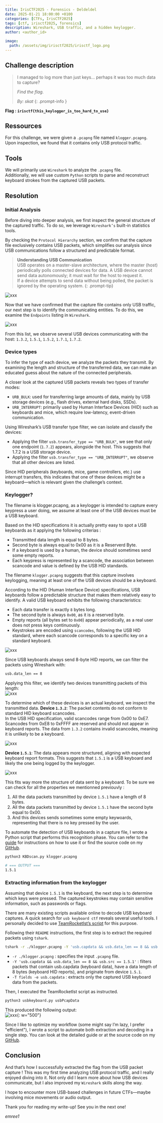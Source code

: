 ```yaml
---
title: IrisCTF2025 - Forensics - Deldeldel
date: 2025-01-21 18:00:00 +0100
categories: [CTFs, IrisCTF2025]
tags: [ctf, irisctf2025, forensics]
description: Wireshark, USB traffic, and a hidden keylogger.
author: <author_id>

image:
  path: /assets/img/irisctf2025/irisctf_logo.png
---
```


## Challenge description 

> I managed to log more than just keys... perhaps it was too much data to capture?
>  
> *Find the flag.*
>  
> *By: skat*
{: .prompt-info }

**Flag : `irisctf{this_keylogger_is_too_hard_to_use}`**

## Ressources

For this challenge, we were given a `.pcapng` file named `klogger.pcapng`. Upon inspection, we found that it contains only USB protocol traffic.

## Tools 

We will primarily use `Wireshark` to analyze the `.pcapng` file.  
Additionally, we will use custom `Python` scripts to parse and reconstruct keyboard strokes from the captured USB packets.

## Resolution

### Initial Analysis 

Before diving into deeper analysis, we first inspect the general structure of the captured traffic. To do so, we leverage `Wireshark’s` built-in statistics tools.

By checking the `Protocol Hierarchy` section, we confirm that the capture file exclusively contains USB packets, which simplifies our analysis since USB communications follow a structured and predictable format.

> **Understanding USB Communication**   
> USB operates on a master-slave architecture, where the master (host) periodically polls connected devices for data.
A USB device cannot send data autonomously; it must wait for the host to request it.  
> If a device attempts to send data without being polled, the packet is ignored by the operating system.
{: .prompt-tip}  

![xxx](/assets/img/irisctf2025/forensics/deldeldel/protocol_hierarchy.png)

Now that we have confirmed that the capture file contains only USB traffic, our next step is to identify the communicating entities. To do this, we examine the `Endpoints` listing in `Wireshark`.

![xxx](/assets/img/irisctf2025/forensics/deldeldel/endpoints.png)

From this list, we observe several USB devices communicating with the host: `1.3.2`, `1.5.1`, `1.5.2`, `1.7.1`, `1.7.2`.

### Device types

To infer the type of each device, we analyze the packets they transmit. By examining the length and structure of the transferred data, we can make an educated guess about the nature of the connected peripherals.

A closer look at the captured USB packets reveals two types of transfer modes:
- `URB_BULK`: used for transferring large amounts of data, mainly by USB storage devices (e.g., flash drives, external hard disks, SSDs).
- `URB_INTERRUPT`: primarily used by Human Interface Devices (HID) such as keyboards and mice, which require low-latency, event-driven communication.


Using Wireshark’s USB transfer type filter, we can isolate and classify the devices:
- Applying the filter `usb.transfer_type == "URB_BULK"`, we see that only one endpoint (`1.7.2`) appears, alongside the host. This suggests that 1.7.2 is a USB storage device.
- Applying the filter `usb.transfer_type == "URB_INTERRUPT"`, we observe that all other devices are listed.

Since HID peripherals (keyboards, mice, game controllers, etc.) use interrupt transfers, this indicates that one of these devices might be a keyboard—which is relevant given the challenge’s context.

### Keylogger?

The filename is klogger.pcapng, as a keylogger is intended to capture every keypress a user doing, we assume at least one of the USB devices must be a USB keyboard.

Based on the HID specifications it is actually pretty easy to spot a USB keyboards as it applying the following criterias : 
- Transmitted data length is equal to 8 bytes.
- Second byte is always equal to 0x00 as it is a Reserverd Byte.
- If a keyboard is used by a human, the device should sometimes send some empty reports.
- Each keypress is represented by a scancode, the association between scancode and value is defined by the USB HID standards.

The filename `klogger.pcapng` suggests that this capture involves keylogging, meaning at least one of the USB devices should be a keyboard.

According to the HID (Human Interface Device) specifications, USB keyboards follow a predictable structure that makes them relatively easy to identify. A valid USB keyboard exhibits the following characteristics:
- Each data transfer is exactly `8` bytes long.
- The second byte is always `0x00`, as it is a reserved byte.
- Empty reports (all bytes set to `0x00`) appear periodically, as a real user does not press keys continuously.
- Keystrokes are encoded using `scancodes`, following the USB HID standard, where each scancode corresponds to a specific key on a standard keyboard.

![xxx](/assets/img/irisctf2025/forensics/deldeldel/keyboard_report_structure.png)

Since USB keyboards always send 8-byte HID reports, we can filter the packets using Wireshark with:
```bash
usb.data_len == 8
```
Applying this filter, we identify two devices transmitting packets of this length:  
![xxx](/assets/img/irisctf2025/forensics/deldeldel/endpoints_filtered.png)

To determine which of these devices is an actual keyboard, we inspect the transmitted data.
**Device `1.3.2`**: The packet contents do not conform to standard HID keyboard scancodes.  
In the USB HID specification, valid scancodes range from 0x00 to 0xE7. Scancodes from 0xE8 to 0xFFFF are reserved and should not appear in keyboard reports. The data from `1.3.2` contains invalid scancodes, meaning it is unlikely to be a keyboard.  

![xxx](/assets/img/irisctf2025/forensics/deldeldel/1-3-2_packet.png)

**Device `1.5.1`**: The data appears more structured, aligning with expected keyboard report formats. This suggests that `1.5.1` is a USB keyboard and likely the one being logged by the keylogger.

![xxx](/assets/img/irisctf2025/forensics/deldeldel/1-5-1_packet.png)

This fits way more the structure of data sent by a keyboard. To be sure we can check for all the properties we mentionned previouvly : 

1. All the data packets transmitted by device `1.5.1` have a length of 8 bytes.
2. All the data packets transmitted by device `1.5.1` have the second byte equal to 0x00.
3. And this devices sends sometimes some empty keywoards, representing that there is no key pressed by the user. 

To automate the detection of USB keyboards in a capture file, I wrote a Python script that performs this recognition phase. You can refer to the [guide](https://emree-1.github.io/posts/KBDscan/) for instructions on how to use it or find the source code on my [GitHub](https://github.com/emree-1/tools).

```bash
python3 KBDscan.py klogger.pcapng

# === OUTPUT ===
1.5.1
```

### Extracting information from the keylogger

Assuming that device  `1.5.1`  is the keyboard, the next step is to determine which keys were pressed. The captured keystrokes may contain sensitive information, such as passwords or flags.

There are many existing scripts available online to decode USB keyboard captures. A quick search for `usb keyboard ctf` reveals several useful tools. I personally decided to use [TeamRocketIst’s script](https://github.com/TeamRocketIst/ctf-usb-keyboard-parser/tree/master) for this purpose.

Following their `README` instructions, the first step is to extract the required packets using `tshark`.

```bash
tshark -r ./klogger.pcapng -Y 'usb.capdata && usb.data_len == 8 && usb.src == 1.5.1' -T fields -e usb.capdata > usbPcapData
```
- `-r ./klogger.pcapng` : specifies the input `.pcapng` file.
- `-Y 'usb.capdata && usb.data_len == 8 && usb.src == 1.5.1'` : filters packets that contain usb.capdata (keyboard data), have a data length of 8 bytes (keyboard HID reports), and priginate from device `1.5.1`.
- `-T fields -e usb.capdata` : extracts only the captured USB keyboard data from the packets.

Then, I executed the TeamRocketIst script as instructed. 

```bash 
python3 usbkeyboard.py usbPcapData
```

This produced the following output:  
![xxx](/assets/img/irisctf2025/forensics/deldeldel/flag.png){: w="500"}

Since I like to optimize my workflow (some might say I’m lazy, I prefer "efficient"), I wrote a script to automate both extraction and decoding in a single step. You can look at the detailed guide or at the source code on my [GitHub](https://github.com/emree-1/tools).

## Conclusion

And that’s how I successfully extracted the flag from the USB packet capture ! This was my first time analyzing USB protocol traffic, and I really enjoyed diving into it. Not only did I learn more about how USB devices communicate, but I also improved my `Wireshark` skills along the way.

I hope to encounter more USB-based challenges in future CTFs—maybe involving mice movements or audio output.

Thank you for reading my write-up! See you in the next one! 

*emree1*
